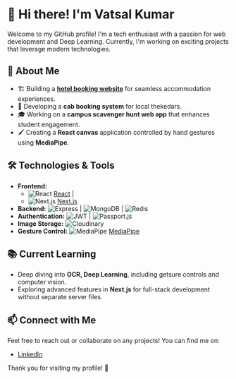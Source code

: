 # 👋 Hi there! I'm Vatsal Kumar

Welcome to my GitHub profile! I'm a tech enthusiast with a passion for web development and Deep Learning. Currently, I'm working on exciting projects that leverage modern technologies. 

## 🌟 About Me
- 🏗️ Building a **[hotel booking website](#)** for seamless accommodation experiences.
- 🚕 Developing a **cab booking system** for local thekedars.
- 🎓 Working on a **campus scavenger hunt web app** that enhances student engagement.
- 🖌️ Creating a **React canvas** application controlled by hand gestures using **MediaPipe**.

## 🛠️ Technologies & Tools
- **Frontend:** 
  - ![React](https://img.shields.io/badge/React-61DAFB?style=flat&logo=react&logoColor=black) [React](https://reactjs.org/) | 
  - ![Next.js](https://img.shields.io/badge/Next.js-000000?style=flat&logo=next.js&logoColor=white) [Next.js](https://nextjs.org/)
- **Backend:** ![Express](https://img.shields.io/badge/Express-404D59?style=flat&logo=express&logoColor=white) | ![MongoDB](https://img.shields.io/badge/MongoDB-47A248?style=flat&logo=mongodb&logoColor=white) | ![Redis](https://img.shields.io/badge/Redis-DC382D?style=flat&logo=redis&logoColor=white)
- **Authentication:** ![JWT](https://img.shields.io/badge/JWT-000000?style=flat&logo=json-web-tokens&logoColor=white) | ![Passport.js](https://img.shields.io/badge/passport.js-8B4C39?style=flat&logo=passport&logoColor=white)
- **Image Storage:** ![Cloudinary](https://img.shields.io/badge/Cloudinary-3F6DC2?style=flat&logo=cloudinary&logoColor=white)
- **Gesture Control:** ![MediaPipe](https://img.shields.io/badge/MediaPipe-FF4D00?style=flat&logo=google&logoColor=white) [MediaPipe](https://mediapipe.dev/)

## 📚 Current Learning
- Deep diving into **OCR, Deep Learning**, including getsure controls and computer vision.
- Exploring advanced features in **Next.js** for full-stack development without separate server files.

## 📫 Connect with Me
Feel free to reach out or collaborate on any projects! You can find me on:
- [LinkedIn](https://www.linkedin.com/in/vatsal-kumar-61492627b/)

Thank you for visiting my profile! 🚀
